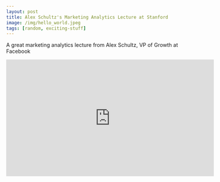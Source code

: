 ```yaml
---
layout: post
title: Alex Schultz's Marketing Analytics Lecture at Stanford 
image: /img/hello_world.jpeg
tags: [random, exciting-stuff]
---
```


A great marketing analytics lecture from Alex Schultz, VP of Growth at Facebook

<iframe width="560" height="315" src="https://www.youtube.com/embed/URiIsrdplbo" frameborder="0" allowfullscreen></iframe>
